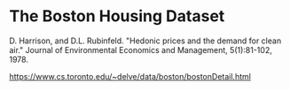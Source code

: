# The Boston Housing Dataset

D. Harrison, and D.L. Rubinfeld. "Hedonic prices and the demand for clean air." Journal of Environmental Economics and Management, 5(1):81-102, 1978.

https://www.cs.toronto.edu/~delve/data/boston/bostonDetail.html